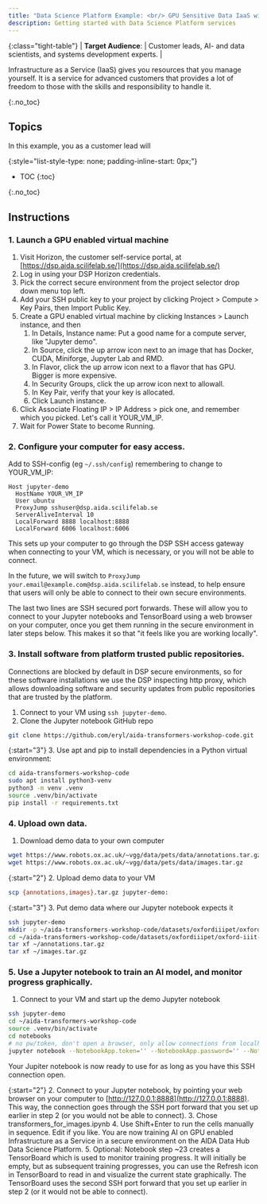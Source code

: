 ```yaml
---
title: "Data Science Platform Example: <br/> GPU Sensitive Data IaaS with Jupyter"
description: Getting started with Data Science Platform services
---
```


{:class="tight-table"}
| **Target Audience**: | Customer leads, AI- and data scientists, and systems development experts. |  

Infrastructure as a Service (IaaS) gives you resources that you manage yourself.
It is a service for advanced customers that provides a lot of freedom to those with
the skills and responsibility to handle it.

{:.no_toc}
## Topics

In this example, you as a customer lead will

{:style="list-style-type: none; padding-inline-start: 0px;"}
* TOC
{:toc}

{:.no_toc}
## Instructions

### 1. Launch a GPU enabled virtual machine

1. Visit Horizon, the customer self-service portal, at [https://dsp.aida.scilifelab.se/](https://dsp.aida.scilifelab.se/)
2. Log in using your DSP Horizon credentials.
3. Pick the correct secure environment from the project selector drop down menu top left.
4. Add your SSH public key to your project by clicking Project > Compute > Key Pairs, then Import Public Key.
5. Create a GPU enabled virtual machine by clicking Instances > Launch instance, and then
    1. In Details, Instance name: Put a good name for a compute server, like "Jupyter demo".
    2. In Source, click the up arrow icon next to an image that has Docker, CUDA, Miniforge, Jupyter Lab and RMD.
    3. In Flavor, click the up arrow icon next to a flavor that has GPU. Bigger is more expensive.
    4. In Security Groups, click the up arrow icon next to allowall.
    5. In Key Pair, verify that your key is allocated.
    6. Click Launch instance.
6. Click Associate Floating IP > IP Address > pick one, and remember which you picked. Let's call it YOUR_VM_IP.
7. Wait for Power State to become Running.

### 2. Configure your computer for easy access.

Add to SSH-config (eg `~/.ssh/config`) remembering to change to YOUR_VM_IP:

```ssh
Host jupyter-demo
  HostName YOUR_VM_IP
  User ubuntu
  ProxyJump sshuser@dsp.aida.scilifelab.se
  ServerAliveInterval 10
  LocalForward 8888 localhost:8888
  LocalForward 6006 localhost:6006
```

This sets up your computer to go through the DSP SSH access gateway when
connecting to your VM, which is necessary, or you will not be able to connect.

In the future, we will switch to `ProxyJump your.email@example.com@dsp.aida.scilifelab.se`
instead, to help ensure that users will only be able to connect to their own
secure environments.

The last two lines are SSH secured port forwards. These will allow you to
connect to your Jupyter notebooks and TensorBoard using a web browser on your
computer, once you get them running in the secure environment in later steps
below. This makes it so that "it feels like you are working locally".

### 3. Install software from platform trusted public repositories.

Connections are blocked by default in DSP secure environments, so for these
software installations we use the DSP inspecting http proxy, which allows
downloading software and security updates from public repositories that are
trusted by the platform.

1. Connect to your VM using `ssh jupyter-demo`.
2. Clone the Jupyter notebook GitHub repo

```bash
git clone https://github.com/eryl/aida-transformers-workshop-code.git
```

{:start="3"}
3. Use apt and pip to install dependencies in a Python virtual environment:

```bash
cd aida-transformers-workshop-code
sudo apt install python3-venv
python3 -m venv .venv
source .venv/bin/activate
pip install -r requirements.txt
```

### 4. Upload own data.

1. Download demo data to your own computer

```bash
wget https://www.robots.ox.ac.uk/~vgg/data/pets/data/annotations.tar.gz
wget https://www.robots.ox.ac.uk/~vgg/data/pets/data/images.tar.gz
```

{:start="2"}
2. Upload demo data to your VM

```bash
scp {annotations,images}.tar.gz jupyter-demo:
```

{:start="3"}
3. Put demo data where our Jupyter notebook expects it

```bash
ssh jupyter-demo
mkdir -p ~/aida-transformers-workshop-code/datasets/oxfordiiipet/oxford-iiit-pet
cd ~/aida-transformers-workshop-code/datasets/oxfordiiipet/oxford-iiit-pet
tar xf ~/annotations.tar.gz
tar xf ~/images.tar.gz
```

### 5. Use a Jupyter notebook to train an AI model, and monitor progress graphically.

1. Connect to your VM and start up the demo Jupyter notebook

```bash
ssh jupyter-demo
cd ~/aida-transformers-workshop-code
source .venv/bin/activate
cd notebooks
# no pw/token, don't open a browser, only allow connections from localhost:
jupyter notebook --NotebookApp.token='' --NotebookApp.password='' --NotebookApp.open_browser=False --NotebookApp.ip='127.0.0.1'
```

Your Jupiter notebook is now ready to use for as long as you have this SSH connection open.

{:start="2"}
2. Connect to your Jupyter notebook, by pointing your web browser on your computer to [http://127.0.0.1:8888](http://127.0.0.1:8888). This way, the connection goes through the SSH port forward that you set up earlier in step 2 (or you would not be able to connect).
3. Chose transformers_for_images.ipynb
4. Use Shift+Enter to run the cells manually in sequence. Edit if you like. You are now training AI on GPU enabled Infrastructure as a Service in a secure environment on the AIDA Data Hub Data Science Platform.
5. Optional: Notebook step ~23 creates a TensorBoard which is used to monitor training progress. It will initially be empty, but as subsequent training progresses, you can use the Refresh icon in TensorBoard to read in and visualize the current state graphically. The TensorBoard uses the second SSH port forward that you set up earlier in step 2 (or it would not be able to connect).

